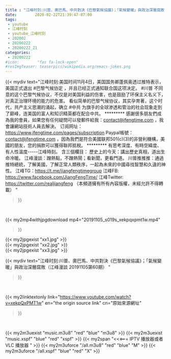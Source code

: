 ```yaml
---
title : "江峰时刻:川普、奧巴馬、中共對決《巴黎氣候協議》；「氣候變暖」與政治深層腐敗（江峰漫談 20191105第60期） "
date:        2020-02-22T21:39:47-07:00
tags:
 - youtube
 - 江峰时刻
 - youtube_江峰时刻
 - 202002
 - 20200222
 - 20200222_21
categories:
 - 20200222
#icon:        "fas fa-lock-open"
#resImgTeaser: teaserpics/wikipedia.org/emacs-jokes.png
---
```


{{< mydiv text="江峰时刻:美国时间11月4日，美国国务卿蓬佩奥透过推特表示，美国正式退出 #巴黎气候协定 ，并且已经正式通知联合国这项决定。 #川普 不同意的这个巴黎气候协议，不仅是对美国利益的伤害，也是鼓励了环保主义名义下，对真正治理环境的能力的危害。 看似简单的巴黎气候协议，其实孕育著，这个时代，共产主义思潮的涌起，确立 #中共 为旗手的全球渗透和管治的社会现象走到了巅峰，连美国的富人和知识精英都在配合中共。     ********* 感謝很多朋友們成為我的會員，如果您有任何疑問可以發郵件給我：contact@jfengtime.com ，我會讓網站技術人員去解決。 订阅网址：https://www.jfengtime.com/pages/subscription Paypal帳號：contact@jfengtime.com ，因為我們是符合美國联邦501(c)(3)的非營利機構，美國的朋友，您的捐款可以獲得聯邦抵稅。     ********* 有思考深度、有時空緯度、有人性溫度-----江峰時刻。 含三個欄目： 歷史上的今天：講出歷史真相，道出生命冷暖。 江峰漫談：蹭熱點，不蹭熱鬧；看新聞，更看門道。 川普推推推：通過推特總統，了解美國，了解正常人類秩序，一起為未來的中國尋找智慧和久違的神性。  江峰TG：https://t.me/jiangfengtimegroup 江峰FB: https://www.facebook.com/JiangFengTime/ 江峰Twitter: https://twitter.com/realjiangfeng （本頻道擁有所有內容版權，未經允許不得轉載） "
>}}
<br>


{{< my2mp4withjpgdownload mp4="20191105_s019s_xekpqxpmt1w.mp4"
>}}

{{< my2jpgexist "xx1.jpg" >}}<br>
{{< my2jpgexist "xx2.jpg" >}}<br>
{{< my2jpgexist "xx3.jpg" >}}<br>



{{< mydiv text="江峰时刻:川普、奧巴馬、中共對決《巴黎氣候協議》；「氣候變暖」與政治深層腐敗（江峰漫談 20191105第60期） "
>}}
<br>

{{< my2linktextonly link="https://www.youtube.com/watch?v=xekpQxPMT1w"
en="the origin source link" cn="原始來源網址"
>}}


<br>

{{< my2m3uexist "music.m3u8" "red"  "blue" "m3u8" >}} {{< my2m3uexist "music.xspf" "blue" "red"  "xspf" >}} {{< my2span "<<<=== IPTV 播放器或者 VLC 播放器 " >}} {{< my2m3uforce "/all.m3u8" "red"  "blue" "M" >}} {{< my2m3uforce "/all.xspf" "blue" "red"  "X" >}} 
